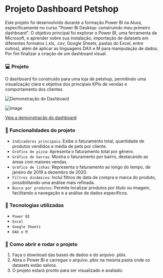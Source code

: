 # Projeto Dashboard Petshop

<p>Este projeto foi desenvolvido durante a formação Power BI na Alura, especificamente no curso "Power BI Desktop: construindo meu primeiro dashboard". O objetivo principal foi explorar o Power BI, uma ferramenta da Microsoft, e aprender sobre sua instalação, importação de datasets em diferentes formatos (.xls, .csv, Google Sheets, pastas do Excel, entre outros), além de aplicar as linguagens DAX e M para manipulação de dados. Por fim finalizar a criação de um dashboard visual.</p>

### :computer: Projeto 
<p>O dashboard foi construído para uma loja de petshop, permitindo uma visualização clara e objetiva dos principais KPIs de vendas e comportamento dos clientes</p>

![Demonstração do Dashboard](./dashboard-demo.gif)

![image](https://github.com/user-attachments/assets/88512308-b208-4aa8-a135-f1cb8daa111f)

[Veja a demonstração do dashboard](./dashboard-demo.mp4)

### :pushpin: Funcionalidades do projeto

- `Indicadores principais`: Exibe o faturamento total, quantidade de produtos vendidos e média de pets por cliente.
- `Gráfico de pizza`: Apresenta o faturamento total por gênero.
- `Gráfico de barras`: Mostra o faturamento por bairro, destacando as áreas com maiores vendas.
- `Gráfico de linhas`: Representa o faturamento ao longo do tempo, de janeiro de 2019 a dezembro de 2020.
- `Filtros dinâmicos`: Inclui filtros de data de compra e marca do produto, possibilitando uma análise mais refinada.
- `Busca por produtos`: Permite localizar produtos por título ou imagem, facilitando a navegação e a análise de dados específicos.

### :hammer: Tecnologias utilizadas

- `Power BI`
- `Excel`
- `Google Sheets`
- `DAX e M`

### :open_file_folder: Como abrir e rodar o projeto
1. Faça o download das bases de dados e do arquivo .pbix.
2. Abra o Power BI e carregue o arquivo .pbix na mesma pasta onde os datasets estão salvos.
3. O projeto estará pronto para ser visualizado e avaliado.

